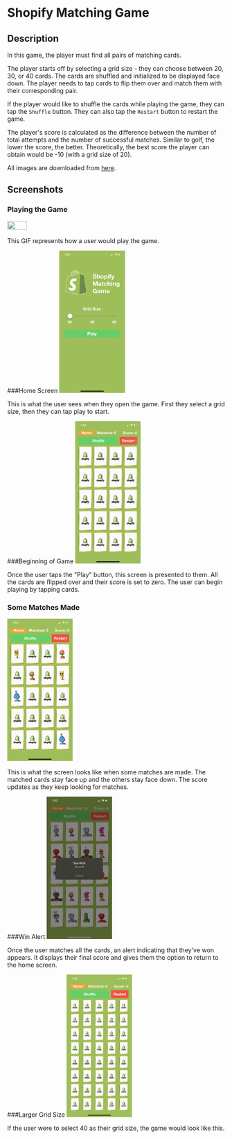 # Shopify Matching Game
## Description

In this game, the player must find all pairs of matching cards.

The player starts off by selecting a grid size - they can choose between 20, 30, or 40 cards. The cards are shuffled and initialized to be displayed face down. The player needs to tap cards to flip them over and match them with their corresponding pair. 

If the player would like to shuffle the cards while playing the game, they can tap the `Shuffle` button. They can also tap the `Restart` button to restart the game.

The player's score is calculated as the difference between the number of total attempts and the number of successful matches.
Similar to golf, the lower the score, the better. Theoretically, the best score the player can obtain would be -10 (with a grid size of 20). 

All images are downloaded from <a href="https://shopicruit.myshopify.com/admin/products.json?page=1&access_token=c32313df0d0ef512ca64d5b336a0d7c6" target="_blank">here</a>.

## Screenshots

### Playing the Game
<img src="https://raw.githubusercontent.com/Arjun-dureja/ShopifyMatchingGame/master/Screenshots/Gameplay.gif" width="30%" height="30%">

This GIF represents how a user would play the game.

###Home Screen
<img src="https://raw.githubusercontent.com/Arjun-dureja/ShopifyMatchingGame/master/Screenshots/IMG_5267.PNG" width="30%" height="30%">

This is what the user sees when they open the game. First they select a grid size, then they can tap play to start.

###Beginning of Game
<img src="https://raw.githubusercontent.com/Arjun-dureja/ShopifyMatchingGame/master/Screenshots/IMG_5268.PNG" width="30%" height="30%">

Once the user taps the "Play" button, this screen is presented to them. All the cards are flipped over and their score is set to zero. The user can begin playing by tapping cards.


### Some Matches Made
<img src="https://raw.githubusercontent.com/Arjun-dureja/ShopifyMatchingGame/master/Screenshots/IMG_5269.PNG" width="30%" height="30%">

This is what the screen looks like when some matches are made. The matched cards stay face up and the others stay face down. The score updates as they keep looking for matches.


###Win Alert
<img src="https://raw.githubusercontent.com/Arjun-dureja/ShopifyMatchingGame/master/Screenshots/IMG_5270.PNG" width="30%" height="30%">

Once the user matches all the cards, an alert indicating that they've won appears. It displays their final score and gives them the option to return to the home screen.

###Larger Grid Size
<img src="https://raw.githubusercontent.com/Arjun-dureja/ShopifyMatchingGame/master/Screenshots/IMG_5272.PNG" width="30%" height="30%">

If the user were to select 40 as their grid size, the game would look like this.
